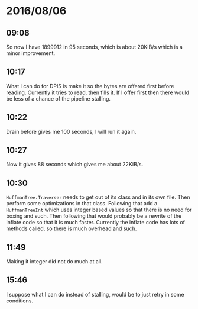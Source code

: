 # 2016/08/06

## 09:08

So now I have 1899912 in 95 seconds, which is about 20KiB/s which is a minor
improvement.

## 10:17

What I can do for DPIS is make it so the bytes are offered first before
reading. Currently it tries to read, then fills it. If I offer first then there
would be less of a chance of the pipeline stalling.

## 10:22

Drain before gives me 100 seconds, I will run it again.

## 10:27

Now it gives 88 seconds which gives me about 22KiB/s.

## 10:30

`HuffmanTree.Traverser` needs to get out of its class and in its own file.
Then perform some optimizations in that class. Following that add a
`HuffmanTreeInt` which uses integer based values so that there is no need
for boxing and such. Then following that would probably be a rewrite of the
inflate code so that it is much faster. Currently the inflate code has lots
of methods called, so there is much overhead and such.

## 11:49

Making it integer did not do much at all.

## 15:46

I suppose what I can do instead of stalling, would be to just retry in some
conditions.

